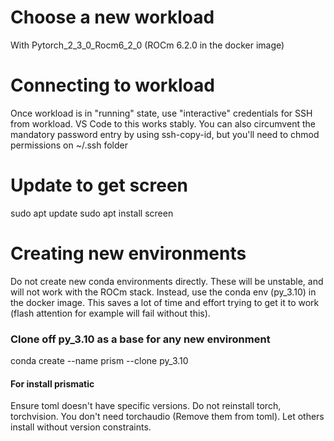 # Choose a new workload
With Pytorch_2_3_0_Rocm6_2_0 (ROCm 6.2.0 in the docker image)

# Connecting to workload
Once workload is in "running" state, use "interactive" credentials for SSH from workload. 
VS Code to this works stably. 
You can also circumvent the mandatory password entry by using ssh-copy-id, but you'll need to chmod permissions on ~/.ssh folder

# Update to get screen
sudo apt update
sudo apt install screen

# Creating new environments
Do not create new conda environments directly. These will be unstable, and will not work with the ROCm stack. Instead, use the conda env (py_3.10) in the docker image. This saves a lot of time and effort trying to get it to work (flash attention for example will fail without this).

### Clone off py_3.10 as a base for any new environment
conda create --name prism --clone py_3.10

#### For install prismatic
Ensure toml doesn't have specific versions. Do not reinstall torch, torchvision. You don't need torchaudio (Remove them from toml).
Let others install without version constraints. 